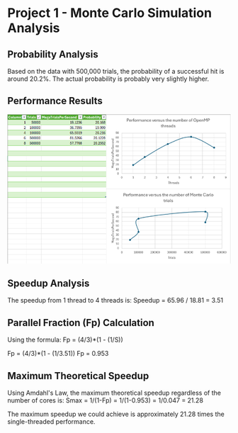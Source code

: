 # Project 1 - Monte Carlo Simulation Analysis

## Probability Analysis
Based on the data with 500,000 trials, the probability of a successful hit is around 20.2%. The actual probability is probably very slightly higher.

## Performance Results
![charts](image.png)

## Speedup Analysis
The speedup from 1 thread to 4 threads is:
Speedup = 65.96 / 18.81 = 3.51

## Parallel Fraction (Fp) Calculation
Using the formula: Fp = (4/3)*(1 - (1/S))

Fp = (4/3)*(1 - (1/3.51))
Fp = 0.953

## Maximum Theoretical Speedup
Using Amdahl's Law, the maximum theoretical speedup regardless of the number of cores is:
Smax = 1/(1-Fp) = 1/(1-0.953) = 1/0.047 = 21.28

The maximum speedup we could achieve is approximately 21.28 times the single-threaded performance.